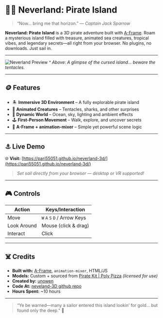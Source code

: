 # 🏴‍☠️ Neverland: Pirate Island

> “Now... bring me that horizon.” — *Captain Jack Sparrow*

**Neverland: Pirate Island** is a 3D pirate adventure built with [A-Frame](https://aframe.io). Roam a mysterious island filled with treasure, animated sea creatures, tropical vibes, and legendary secrets—all right from your browser. No plugins, no downloads. Just sail in.

---

![Neverland Preview](screenshot.png)
*^ Above: A glimpse of the cursed island... beware the tentacles.*

---

## 🪙 Features

- 🏝️ **Immersive 3D Environment** – A fully explorable pirate island
- 🦑 **Animated Creatures** – Tentacles, sharks, and other surprises
- 🌅 **Dynamic World** – Ocean, sky, lighting and ambient effects
- 🕹️ **First-Person Movement** – Walk, explore, and uncover secrets
- 🧜 **A-Frame + animation-mixer** – Simple yet powerful scene logic

---

## ⚓ Live Demo

🌐 **Visit:** [https://pari55051.github.io/neverland-3d/](https://pari55051.github.io/neverland-3d/)

> _Set sail directly from your browser — desktop or VR supported!_

---

## 🎮 Controls

| Action      | Keys/Interaction     | 
|-------------|----------------------| 
| Move        | `W` `A` `S` `D` / Arrow Keys     | 
| Look Around | Mouse (click & drag) | 
| Interact    | Click    | 

---

## ☠️ Credits

- **Built with:** [A-Frame](https://aframe.io), `animation-mixer`, HTML/JS
- **Models:** Custom + sourced from [Pirate Kit | Poly Pizza](https://poly.pizza/bundle/Pirate-kit-0q5ulmIYqQ) *(licensed for use)*
- **Created by:** [unowen](https://github.com/pari5501)
- **Code At:** [neveland-3D github repo](https://github.com/Pari55051/neverland-3d)
- **Hours Spent:** ~10 hours

---

> “Ye be warned—many a sailor entered this island lookin’ for gold… but found only the deep.” 🌊
